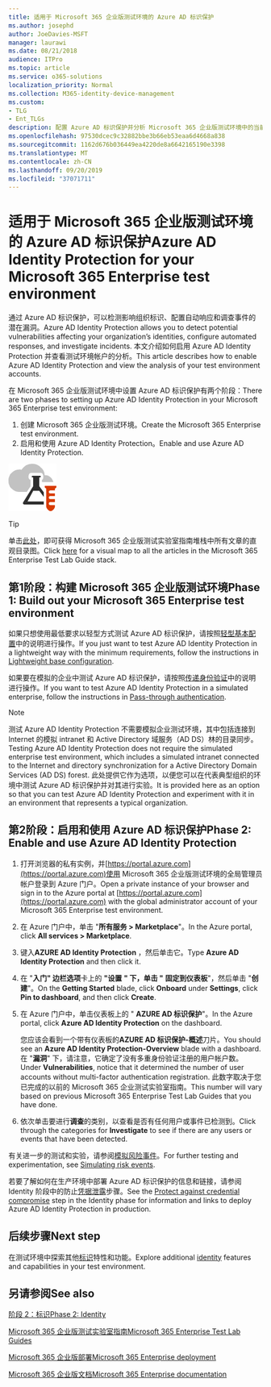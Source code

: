 ```yaml
---
title: 适用于 Microsoft 365 企业版测试环境的 Azure AD 标识保护
ms.author: josephd
author: JoeDavies-MSFT
manager: laurawi
ms.date: 08/21/2018
audience: ITPro
ms.topic: article
ms.service: o365-solutions
localization_priority: Normal
ms.collection: M365-identity-device-management
ms.custom:
- TLG
- Ent_TLGs
description: 配置 Azure AD 标识保护并分析 Microsoft 365 企业版测试环境中的当前帐户。
ms.openlocfilehash: 97530dcec9c32882bbe3b66eb53eaa6d4668a838
ms.sourcegitcommit: 1162d676b036449ea4220de8a6642165190e3398
ms.translationtype: MT
ms.contentlocale: zh-CN
ms.lasthandoff: 09/20/2019
ms.locfileid: "37071711"
---
```

# <a name="azure-ad-identity-protection-for-your-microsoft-365-enterprise-test-environment"></a><span data-ttu-id="20501-103">适用于 Microsoft 365 企业版测试环境的 Azure AD 标识保护</span><span class="sxs-lookup"><span data-stu-id="20501-103">Azure AD Identity Protection for your Microsoft 365 Enterprise test environment</span></span>

<span data-ttu-id="20501-104">通过 Azure AD 标识保护，可以检测影响组织标识、配置自动响应和调查事件的潜在漏洞。</span><span class="sxs-lookup"><span data-stu-id="20501-104">Azure AD Identity Protection allows you to detect potential vulnerabilities affecting your organization’s identities, configure automated responses, and investigate incidents.</span></span> <span data-ttu-id="20501-105">本文介绍如何启用 Azure AD Identity Protection 并查看测试环境帐户的分析。</span><span class="sxs-lookup"><span data-stu-id="20501-105">This article describes how to enable Azure AD Identity Protection and view the analysis of your test environment accounts.</span></span>

<span data-ttu-id="20501-106">在 Microsoft 365 企业版测试环境中设置 Azure AD 标识保护有两个阶段：</span><span class="sxs-lookup"><span data-stu-id="20501-106">There are two phases to setting up Azure AD Identity Protection in your Microsoft 365 Enterprise test environment:</span></span>

1. <span data-ttu-id="20501-107">创建 Microsoft 365 企业版测试环境。</span><span class="sxs-lookup"><span data-stu-id="20501-107">Create the Microsoft 365 Enterprise test environment.</span></span>
2. <span data-ttu-id="20501-108">启用和使用 Azure AD Identity Protection。</span><span class="sxs-lookup"><span data-stu-id="20501-108">Enable and use Azure AD Identity Protection.</span></span>

![Microsoft 云测试实验室指南](media/m365-enterprise-test-lab-guides/cloud-tlg-icon.png) 
    
> [!TIP]
> <span data-ttu-id="20501-110">单击[此处](https://aka.ms/m365etlgstack)，即可获得 Microsoft 365 企业版测试实验室指南堆栈中所有文章的直观目录图。</span><span class="sxs-lookup"><span data-stu-id="20501-110">Click [here](https://aka.ms/m365etlgstack) for a visual map to all the articles in the Microsoft 365 Enterprise Test Lab Guide stack.</span></span>
  
## <a name="phase-1-build-out-your-microsoft-365-enterprise-test-environment"></a><span data-ttu-id="20501-111">第1阶段：构建 Microsoft 365 企业版测试环境</span><span class="sxs-lookup"><span data-stu-id="20501-111">Phase 1: Build out your Microsoft 365 Enterprise test environment</span></span>

<span data-ttu-id="20501-112">如果只想使用最低要求以轻型方式测试 Azure AD 标识保护，请按照[轻型基本配置](lightweight-base-configuration-microsoft-365-enterprise.md)中的说明进行操作。</span><span class="sxs-lookup"><span data-stu-id="20501-112">If you just want to test Azure AD Identity Protection in a lightweight way with the minimum requirements, follow the instructions in [Lightweight base configuration](lightweight-base-configuration-microsoft-365-enterprise.md).</span></span>
  
<span data-ttu-id="20501-113">如果要在模拟的企业中测试 Azure AD 标识保护，请按照[传递身份验证](pass-through-auth-m365-ent-test-environment.md)中的说明进行操作。</span><span class="sxs-lookup"><span data-stu-id="20501-113">If you want to test Azure AD Identity Protection in a simulated enterprise, follow the instructions in [Pass-through authentication](pass-through-auth-m365-ent-test-environment.md).</span></span>
  
> [!NOTE]
> <span data-ttu-id="20501-114">测试 Azure AD Identity Protection 不需要模拟企业测试环境，其中包括连接到 Internet 的模拟 intranet 和 Active Directory 域服务（AD DS）林的目录同步。</span><span class="sxs-lookup"><span data-stu-id="20501-114">Testing Azure AD Identity Protection does not require the simulated enterprise test environment, which includes a simulated intranet connected to the Internet and directory synchronization for a Active Directory Domain Services (AD DS) forest.</span></span> <span data-ttu-id="20501-115">此处提供它作为选项，以便您可以在代表典型组织的环境中测试 Azure AD 标识保护并对其进行实验。</span><span class="sxs-lookup"><span data-stu-id="20501-115">It is provided here as an option so that you can test Azure AD Identity Protection and experiment with it in an environment that represents a typical organization.</span></span> 
  
## <a name="phase-2-enable-and-use-azure-ad-identity-protection"></a><span data-ttu-id="20501-116">第2阶段：启用和使用 Azure AD 标识保护</span><span class="sxs-lookup"><span data-stu-id="20501-116">Phase 2: Enable and use Azure AD Identity Protection</span></span>

1. <span data-ttu-id="20501-117">打开浏览器的私有实例，并[https://portal.azure.com](https://portal.azure.com)使用 Microsoft 365 企业版测试环境的全局管理员帐户登录到 Azure 门户。</span><span class="sxs-lookup"><span data-stu-id="20501-117">Open a private instance of your browser and sign in to the Azure portal at [https://portal.azure.com](https://portal.azure.com) with the global administrator account of your Microsoft 365 Enterprise test environment.</span></span>
2. <span data-ttu-id="20501-118">在 Azure 门户中，单击 "**所有服务 > Marketplace**"。</span><span class="sxs-lookup"><span data-stu-id="20501-118">In the Azure portal, click **All services > Marketplace**.</span></span>
3. <span data-ttu-id="20501-119">键入**AZURE AD Identity Protection** ，然后单击它。</span><span class="sxs-lookup"><span data-stu-id="20501-119">Type **Azure AD Identity Protection** and then click it.</span></span>
4. <span data-ttu-id="20501-120">在 "**入门" 边栏选项**卡上的 **"设置** **" 下，单击 "** **固定到仪表板**"，然后单击 "**创建**"。</span><span class="sxs-lookup"><span data-stu-id="20501-120">On the **Getting Started** blade, click **Onboard** under **Settings**, click **Pin to dashboard**, and then click **Create**.</span></span>
5. <span data-ttu-id="20501-121">在 Azure 门户中，单击仪表板上的 " **AZURE AD 标识保护**"。</span><span class="sxs-lookup"><span data-stu-id="20501-121">In the Azure portal, click **Azure AD Identity Protection** on the dashboard.</span></span> 

   <span data-ttu-id="20501-122">您应该会看到一个带有仪表板的**AZURE AD 标识保护-概述**刀片。</span><span class="sxs-lookup"><span data-stu-id="20501-122">You should see an **Azure AD Identity Protection-Overview** blade with a dashboard.</span></span> <span data-ttu-id="20501-123">在 "**漏洞**" 下，请注意，它确定了没有多重身份验证注册的用户帐户数。</span><span class="sxs-lookup"><span data-stu-id="20501-123">Under **Vulnerabilities**, notice that it determined the number of user accounts without multi-factor authentication registration.</span></span> <span data-ttu-id="20501-124">此数字取决于您已完成的以前的 Microsoft 365 企业测试实验室指南。</span><span class="sxs-lookup"><span data-stu-id="20501-124">This number will vary based on previous Microsoft 365 Enterprise Test Lab Guides that you have done.</span></span>

6. <span data-ttu-id="20501-125">依次单击要进行**调查**的类别，以查看是否有任何用户或事件已检测到。</span><span class="sxs-lookup"><span data-stu-id="20501-125">Click through the categories for **Investigate** to see if there are any users or events that have been detected.</span></span>

<span data-ttu-id="20501-126">有关进一步的测试和实验，请参阅[模拟风险事件](https://docs.microsoft.com/azure/active-directory/active-directory-identityprotection-playbook)。</span><span class="sxs-lookup"><span data-stu-id="20501-126">For further testing and experimentation, see [Simulating risk events](https://docs.microsoft.com/azure/active-directory/active-directory-identityprotection-playbook).</span></span>

<span data-ttu-id="20501-127">若要了解如何在生产环境中部署 Azure AD 标识保护的信息和链接，请参阅 Identity 阶段中的防止[凭据泄露](identity-secure-user-sign-ins.md#identity-ident-prot)步骤。</span><span class="sxs-lookup"><span data-stu-id="20501-127">See the [Protect against credential compromise](identity-secure-user-sign-ins.md#identity-ident-prot) step in the Identity phase for information and links to deploy Azure AD Identity Protection in production.</span></span>

## <a name="next-step"></a><span data-ttu-id="20501-128">后续步骤</span><span class="sxs-lookup"><span data-stu-id="20501-128">Next step</span></span>

<span data-ttu-id="20501-129">在测试环境中探索其他[标识](m365-enterprise-test-lab-guides.md#identity)特性和功能。</span><span class="sxs-lookup"><span data-stu-id="20501-129">Explore additional [identity](m365-enterprise-test-lab-guides.md#identity) features and capabilities in your test environment.</span></span>

## <a name="see-also"></a><span data-ttu-id="20501-130">另请参阅</span><span class="sxs-lookup"><span data-stu-id="20501-130">See also</span></span>

[<span data-ttu-id="20501-131">阶段 2：标识</span><span class="sxs-lookup"><span data-stu-id="20501-131">Phase 2: Identity</span></span>](identity-infrastructure.md)

[<span data-ttu-id="20501-132">Microsoft 365 企业版测试实验室指南</span><span class="sxs-lookup"><span data-stu-id="20501-132">Microsoft 365 Enterprise Test Lab Guides</span></span>](m365-enterprise-test-lab-guides.md)

[<span data-ttu-id="20501-133">Microsoft 365 企业版部署</span><span class="sxs-lookup"><span data-stu-id="20501-133">Microsoft 365 Enterprise deployment</span></span>](deploy-microsoft-365-enterprise.md)

[<span data-ttu-id="20501-134">Microsoft 365 企业版文档</span><span class="sxs-lookup"><span data-stu-id="20501-134">Microsoft 365 Enterprise documentation</span></span>](https://docs.microsoft.com/microsoft-365-enterprise/)
